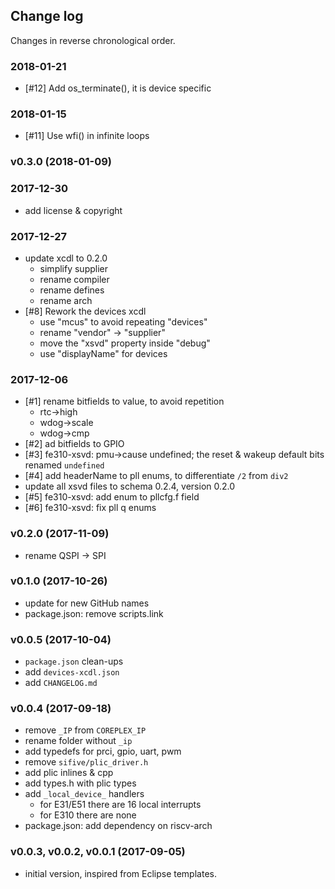 ## Change log

Changes in reverse chronological order.

### 2018-01-21

* [#12] Add os_terminate(), it is device specific

### 2018-01-15

* [#11] Use wfi() in infinite loops

### v0.3.0 (2018-01-09)

### 2017-12-30

* add license & copyright

### 2017-12-27

* update xcdl to 0.2.0
  * simplify supplier
  * rename compiler
  * rename defines
  * rename arch
* [#8] Rework the devices xcdl
  * use "mcus" to avoid repeating "devices"
  * rename "vendor" -> "supplier"
  * move the "xsvd" property inside "debug"
  * use "displayName" for devices
  
### 2017-12-06

* [#1] rename bitfields to value, to avoid repetition
  * rtc->high
  * wdog->scale
  * wdog->cmp
* [#2] ad bitfields to GPIO
* [#3] fe310-xsvd: pmu->cause undefined; the reset & wakeup default bits renamed `undefined`
* [#4] add headerName to pll enums, to differentiate `/2` from `div2`
* update all xsvd files to schema 0.2.4, version 0.2.0
* [#5] fe310-xsvd: add enum to pllcfg.f field
* [#6] fe310-xsvd: fix pll q enums

### v0.2.0 (2017-11-09)

* rename QSPI -> SPI

### v0.1.0 (2017-10-26)

* update for new GitHub names
* package.json: remove scripts.link

### v0.0.5 (2017-10-04)

* `package.json` clean-ups
* add `devices-xcdl.json`
* add `CHANGELOG.md`

### v0.0.4 (2017-09-18)

* remove `_IP` from `COREPLEX_IP`
* rename folder without `_ip`
* add typedefs for prci, gpio, uart, pwm
* remove `sifive/plic_driver.h`
* add plic inlines & cpp
* add types.h with plic types
* add `_local_device_` handlers
    - for E31/E51 there are 16 local interrupts
    - for E310 there are none
* package.json: add dependency on riscv-arch

### v0.0.3, v0.0.2, v0.0.1 (2017-09-05)

* initial version, inspired from Eclipse templates.


